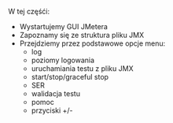 W tej częśći:

- Wystartujemy GUI JMetera
- Zapoznamy się ze struktura pliku JMX
- Przejdziemy przez podstawowe opcje menu:
    - log
    - poziomy logowania
    - uruchamiania testu z pliku JMX
    - start/stop/graceful stop
    - SER 
    - walidacja testu
    + pomoc
    + przyciski +/- 